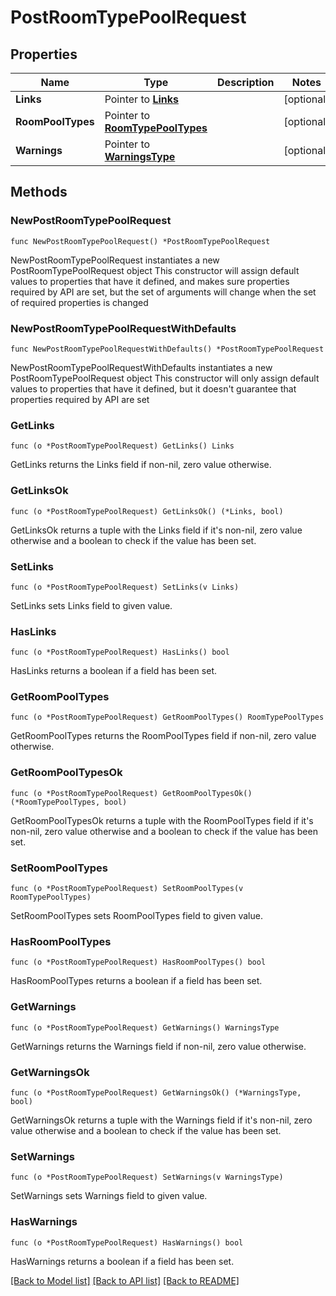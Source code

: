 # PostRoomTypePoolRequest

## Properties

Name | Type | Description | Notes
------------ | ------------- | ------------- | -------------
**Links** | Pointer to [**Links**](Links.md) |  | [optional] 
**RoomPoolTypes** | Pointer to [**RoomTypePoolTypes**](RoomTypePoolTypes.md) |  | [optional] 
**Warnings** | Pointer to [**WarningsType**](WarningsType.md) |  | [optional] 

## Methods

### NewPostRoomTypePoolRequest

`func NewPostRoomTypePoolRequest() *PostRoomTypePoolRequest`

NewPostRoomTypePoolRequest instantiates a new PostRoomTypePoolRequest object
This constructor will assign default values to properties that have it defined,
and makes sure properties required by API are set, but the set of arguments
will change when the set of required properties is changed

### NewPostRoomTypePoolRequestWithDefaults

`func NewPostRoomTypePoolRequestWithDefaults() *PostRoomTypePoolRequest`

NewPostRoomTypePoolRequestWithDefaults instantiates a new PostRoomTypePoolRequest object
This constructor will only assign default values to properties that have it defined,
but it doesn't guarantee that properties required by API are set

### GetLinks

`func (o *PostRoomTypePoolRequest) GetLinks() Links`

GetLinks returns the Links field if non-nil, zero value otherwise.

### GetLinksOk

`func (o *PostRoomTypePoolRequest) GetLinksOk() (*Links, bool)`

GetLinksOk returns a tuple with the Links field if it's non-nil, zero value otherwise
and a boolean to check if the value has been set.

### SetLinks

`func (o *PostRoomTypePoolRequest) SetLinks(v Links)`

SetLinks sets Links field to given value.

### HasLinks

`func (o *PostRoomTypePoolRequest) HasLinks() bool`

HasLinks returns a boolean if a field has been set.

### GetRoomPoolTypes

`func (o *PostRoomTypePoolRequest) GetRoomPoolTypes() RoomTypePoolTypes`

GetRoomPoolTypes returns the RoomPoolTypes field if non-nil, zero value otherwise.

### GetRoomPoolTypesOk

`func (o *PostRoomTypePoolRequest) GetRoomPoolTypesOk() (*RoomTypePoolTypes, bool)`

GetRoomPoolTypesOk returns a tuple with the RoomPoolTypes field if it's non-nil, zero value otherwise
and a boolean to check if the value has been set.

### SetRoomPoolTypes

`func (o *PostRoomTypePoolRequest) SetRoomPoolTypes(v RoomTypePoolTypes)`

SetRoomPoolTypes sets RoomPoolTypes field to given value.

### HasRoomPoolTypes

`func (o *PostRoomTypePoolRequest) HasRoomPoolTypes() bool`

HasRoomPoolTypes returns a boolean if a field has been set.

### GetWarnings

`func (o *PostRoomTypePoolRequest) GetWarnings() WarningsType`

GetWarnings returns the Warnings field if non-nil, zero value otherwise.

### GetWarningsOk

`func (o *PostRoomTypePoolRequest) GetWarningsOk() (*WarningsType, bool)`

GetWarningsOk returns a tuple with the Warnings field if it's non-nil, zero value otherwise
and a boolean to check if the value has been set.

### SetWarnings

`func (o *PostRoomTypePoolRequest) SetWarnings(v WarningsType)`

SetWarnings sets Warnings field to given value.

### HasWarnings

`func (o *PostRoomTypePoolRequest) HasWarnings() bool`

HasWarnings returns a boolean if a field has been set.


[[Back to Model list]](../README.md#documentation-for-models) [[Back to API list]](../README.md#documentation-for-api-endpoints) [[Back to README]](../README.md)


